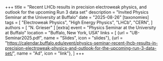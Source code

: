 +++
title = "Recent LHCb results in precision electroweak physics, and outlook for the upcoming Run 3 data set"
description = "Invited Physics Seminar at the University at Buffalo"
date = "2025-08-26"
[taxonomies]
tags = [
  "Electroweak Physics",
  "High Energy Physics",
  "LHCb",
  "CERN",
]
authors = [ "N. Grieser" ]
[extra]
event = "Physics Seminar at the University at Buffalo"
location = "Buffalo, New York, USA"
links = [
    {url = "UB-Seminar2025.pdf", name = "Slides", icon = "slides"},
    {url = "https://calendar.buffalo.edu/event/physics-seminar-recent-lhcb-results-in-precision-electroweak-physics-and-outlook-for-the-upcoming-run-3-data-set/", name = "Ad", icon = "link"},
]
+++
